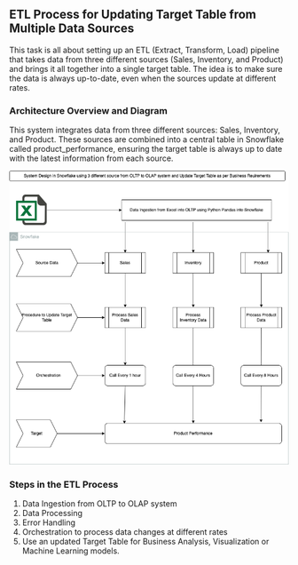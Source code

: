 ## ETL Process for Updating Target Table from Multiple Data Sources

This task is all about setting up an ETL (Extract, Transform, Load) pipeline that takes data from three different sources (Sales, Inventory, and Product) and brings it all together into a single target table. The idea is to make sure the data is always up-to-date, even when the sources update at different rates.

### Architecture Overview and Diagram

This system integrates data from three different sources: Sales, Inventory, and Product. These sources are combined into a central table in Snowflake called product_performance, ensuring the target table is always up to date with the latest information from each source.


![Architecture Diagram of the Process](https://github.com/rsengar7/Analysis/blob/main/Q4_System_Design/Screenshots/ETL.drawio.png)

### Steps in the ETL Process
1. Data Ingestion from OLTP to OLAP system
2. Data Processing
3. Error Handling
4. Orchestration to process data changes at different rates
5. Use an updated Target Table for Business Analysis, Visualization or Machine Learning models.
